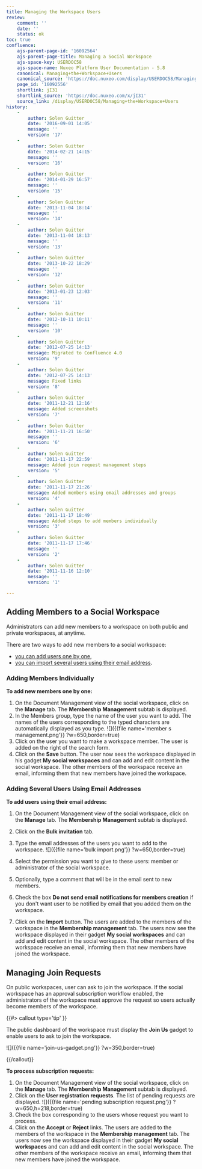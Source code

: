```yaml
---
title: Managing the Workspace Users
review:
    comment: ''
    date: ''
    status: ok
toc: true
confluence:
    ajs-parent-page-id: '16092564'
    ajs-parent-page-title: Managing a Social Workspace
    ajs-space-key: USERDOC58
    ajs-space-name: Nuxeo Platform User Documentation - 5.8
    canonical: Managing+the+Workspace+Users
    canonical_source: 'https://doc.nuxeo.com/display/USERDOC58/Managing+the+Workspace+Users'
    page_id: '16092556'
    shortlink: jI31
    shortlink_source: 'https://doc.nuxeo.com/x/jI31'
    source_link: /display/USERDOC58/Managing+the+Workspace+Users
history:
    - 
        author: Solen Guitter
        date: '2016-09-01 14:05'
        message: ''
        version: '17'
    - 
        author: Solen Guitter
        date: '2014-02-21 14:15'
        message: ''
        version: '16'
    - 
        author: Solen Guitter
        date: '2014-01-29 16:57'
        message: ''
        version: '15'
    - 
        author: Solen Guitter
        date: '2013-11-04 18:14'
        message: ''
        version: '14'
    - 
        author: Solen Guitter
        date: '2013-11-04 18:13'
        message: ''
        version: '13'
    - 
        author: Solen Guitter
        date: '2013-10-22 18:29'
        message: ''
        version: '12'
    - 
        author: Solen Guitter
        date: '2013-01-23 12:03'
        message: ''
        version: '11'
    - 
        author: Solen Guitter
        date: '2012-10-11 10:11'
        message: ''
        version: '10'
    - 
        author: Solen Guitter
        date: '2012-07-25 14:13'
        message: Migrated to Confluence 4.0
        version: '9'
    - 
        author: Solen Guitter
        date: '2012-07-25 14:13'
        message: Fixed links
        version: '8'
    - 
        author: Solen Guitter
        date: '2011-12-21 12:16'
        message: Added screenshots
        version: '7'
    - 
        author: Solen Guitter
        date: '2011-11-21 16:50'
        message: ''
        version: '6'
    - 
        author: Solen Guitter
        date: '2011-11-17 22:59'
        message: Added join request management steps
        version: '5'
    - 
        author: Solen Guitter
        date: '2011-11-17 21:26'
        message: Added members using email addresses and groups
        version: '4'
    - 
        author: Solen Guitter
        date: '2011-11-17 18:49'
        message: Added steps to add members individually
        version: '3'
    - 
        author: Solen Guitter
        date: '2011-11-17 17:46'
        message: ''
        version: '2'
    - 
        author: Solen Guitter
        date: '2011-11-16 12:10'
        message: ''
        version: '1'

---
```

## Adding Members to a Social Workspace

Administrators can add new members to a workspace on both public and private workspaces, at anytime.

There are two ways to add new members to a social workspace:

*   [you can add users one by one](#adding-members-individually),
*   [you can import several users using their email address](#adding-several-users-using-email-addresses).

### Adding Members Individually

**To add new members one by one:**

1.  On the Document Management view of the social workspace, click on the **Manage** tab.
    The **Membership Management** subtab is displayed.
2.  In the Members group, type the name of the user you want to add.
    The names of the users corresponding to the typed characters are automatically displayed as you type.
    ![]({{file name='member s management.png'}} ?w=650,border=true)
3.  Click on the user you want to make a workspace member.
    The user is added on the right of the search form.
4.  Click on the **Save** button.
    The user now sees the workspace displayed in his gadget **My social workspaces** and can add and edit content in the social workspace.
    The other members of the workspace receive an email, informing them that new members have joined the workspace.

### Adding Several Users Using Email Addresses

**To add users using their email address:**

1.  On the Document Management view of the social workspace, click on the **Manage** tab.
    The **Membership Management** subtab is displayed.
2.  Click on the **Bulk invitation** tab.
3.  Type the email addresses of the users you want to add to the workspace.
    ![]({{file name='bulk import.png'}} ?w=650,border=true)
4.  Select the permission you want to give to these users: member or administrator of the social workspace.

5.  Optionally, type a comment that will be in the email sent to new members.

6.  Check the box **Do not send email notifications for members creation** if you don't want user to be notified by email that you added them on the workspace.

7.  Click on the **Import** button.
    The users are added to the members of the workspace in the **Membership management** tab. The users now see the workspace displayed in their gadget **My social workspaces** and can add and edit content in the social workspace.
    The other members of the workspace receive an email, informing them that new members have joined the workspace.

## Managing Join Requests

On public workspaces, user can ask to join the workspace. If the social workspace has an approval subscription workflow enabled, the administrators of the workspace must approve the request so users actually become members of the workspace.

{{#> callout type='tip' }}

The public dashboard of the workspace must display the **Join Us** gadget to enable users to ask to join the workspace.

![]({{file name='join-us-gadget.png'}} ?w=350,border=true)

{{/callout}}

**To process subscription requests:**

1.  On the Document Management view of the social workspace, click on the **Manage** tab.
    The **Membership Management** subtab is displayed.
2.  Click on the **User registration requests**.
    The list of pending requests are displayed.
    ![]({{file name='pending subscription request.png'}} ?w=650,h=218,border=true)
3.  Check the box corresponding to the users whose request you want to process.
4.  Click on the **Accept** or **Reject** links.
    The users are added to the members of the workspace in the **Membership management** tab. The users now see the workspace displayed in their gadget **My social workspaces** and can add and edit content in the social workspace.
    The other members of the workspace receive an email, informing them that new members have joined the workspace.

&nbsp;